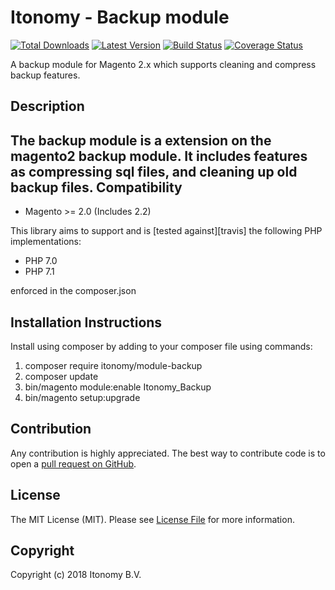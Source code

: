 # Itonomy - Backup module

[![Total Downloads](https://img.shields.io/packagist/dt/itonomy/module-backup.svg)](https://packagist.org/packages/itonomy/module-backup)
[![Latest Version](https://img.shields.io/packagist/v/itonomy/module-backup.svg)](https://github.com/itonomy/module-backup/releases)
[![Build Status](https://travis-ci.org/Itonomy/module-backup.svg?branch=master)](https://travis-ci.org/Itonomy/module-backup)
[![Coverage Status](https://coveralls.io/repos/github/Itonomy/module-backup/badge.svg)](https://coveralls.io/github/Itonomy/module-backup)

A backup module for Magento 2.x which supports cleaning and compress backup features.

Description
-----------
The backup module is a extension on the magento2 backup module. It includes features as compressing sql files, and cleaning up old backup files.
Compatibility
-------------
- Magento >= 2.0 (Includes 2.2)

This library aims to support and is [tested against][travis] the following PHP
implementations:

* PHP 7.0
* PHP 7.1

enforced in the composer.json

Installation Instructions
-------------------------
Install using composer by adding to your composer file using commands:

1. composer require itonomy/module-backup
2. composer update
3. bin/magento module:enable Itonomy_Backup
4. bin/magento setup:upgrade

Contribution
------------
Any contribution is highly appreciated. The best way to contribute code is to open a [pull request on GitHub](https://help.github.com/articles/using-pull-requests).


## License

The MIT License (MIT). Please see [License File](LICENSE) for more information.


Copyright
---------
Copyright (c) 2018 Itonomy B.V.


